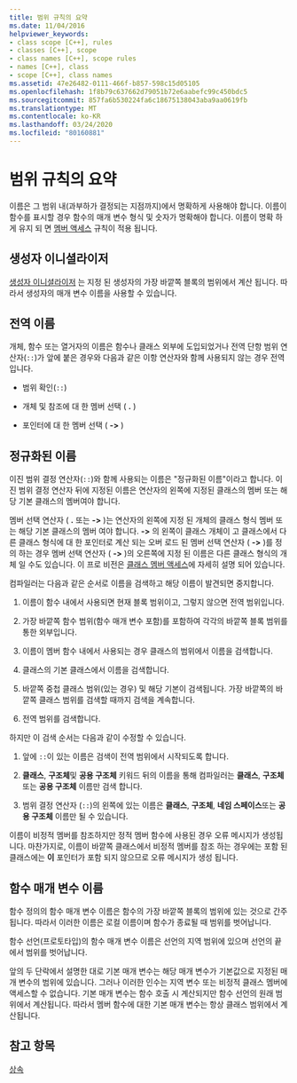 ```yaml
---
title: 범위 규칙의 요약
ms.date: 11/04/2016
helpviewer_keywords:
- class scope [C++], rules
- classes [C++], scope
- class names [C++], scope rules
- names [C++], class
- scope [C++], class names
ms.assetid: 47e26482-0111-466f-b857-598c15d05105
ms.openlocfilehash: 1f8b79c637662d79051b72e6aabefc99c450bdc5
ms.sourcegitcommit: 857fa6b530224fa6c18675138043aba9aa0619fb
ms.translationtype: MT
ms.contentlocale: ko-KR
ms.lasthandoff: 03/24/2020
ms.locfileid: "80160881"
---
```

# <a name="summary-of-scope-rules"></a>범위 규칙의 요약

이름은 그 범위 내(과부하가 결정되는 지점까지)에서 명확하게 사용해야 합니다. 이름이 함수를 표시할 경우 함수의 매개 변수 형식 및 숫자가 명확해야 합니다. 이름이 명확 하 게 유지 되 면 [멤버 액세스](../cpp/member-access-control-cpp.md) 규칙이 적용 됩니다.

## <a name="constructor-initializers"></a>생성자 이니셜라이저

[생성자 이니셜라이저](constructors-cpp.md#member_init_list) 는 지정 된 생성자의 가장 바깥쪽 블록의 범위에서 계산 됩니다. 따라서 생성자의 매개 변수 이름을 사용할 수 있습니다.

## <a name="global-names"></a>전역 이름

개체, 함수 또는 열거자의 이름은 함수나 클래스 외부에 도입되었거나 전역 단항 범위 연산자(`::`)가 앞에 붙은 경우와 다음과 같은 이항 연산자와 함께 사용되지 않는 경우 전역입니다.

- 범위 확인(`::`)

- 개체 및 참조에 대 한 멤버 선택 ( **.** )

- 포인터에 대 한 멤버 선택 ( **->** )

## <a name="qualified-names"></a>정규화된 이름

이진 범위 결정 연산자(`::`)와 함께 사용되는 이름은 "정규화된 이름"이라고 합니다. 이진 범위 결정 연산자 뒤에 지정된 이름은 연산자의 왼쪽에 지정된 클래스의 멤버 또는 해당 기본 클래스의 멤버여야 합니다.

멤버 선택 연산자 ( **.** 또는 **->** )는 연산자의 왼쪽에 지정 된 개체의 클래스 형식 멤버 또는 해당 기본 클래스의 멤버 여야 합니다. **->** 의 왼쪽이 클래스 개체이 고 클래스에서 다른 클래스 형식에 대 한 포인터로 계산 되는 오버 로드 된 멤버 선택 연산자 ( **->** )를 정의 하는 경우 멤버 선택 연산자 ( **->** )의 오른쪽에 지정 된 이름은 다른 클래스 형식의 개체 일 수도 있습니다. 이 프로 비전은 [클래스 멤버 액세스](../cpp/member-access.md)에 자세히 설명 되어 있습니다.

컴파일러는 다음과 같은 순서로 이름을 검색하고 해당 이름이 발견되면 중지합니다.

1. 이름이 함수 내에서 사용되면 현재 블록 범위이고, 그렇지 않으면 전역 범위입니다.

1. 가장 바깥쪽 함수 범위(함수 매개 변수 포함)를 포함하여 각각의 바깥쪽 블록 범위를 통한 외부입니다.

1. 이름이 멤버 함수 내에서 사용되는 경우 클래스의 범위에서 이름을 검색합니다.

1. 클래스의 기본 클래스에서 이름을 검색합니다.

1. 바깥쪽 중첩 클래스 범위(있는 경우) 및 해당 기본이 검색됩니다. 가장 바깥쪽의 바깥쪽 클래스 범위를 검색할 때까지 검색을 계속합니다.

1. 전역 범위를 검색합니다.

하지만 이 검색 순서는 다음과 같이 수정할 수 있습니다.

1. 앞에 `::`이 있는 이름은 검색이 전역 범위에서 시작되도록 합니다.

1. **클래스**, **구조체**및 **공용 구조체** 키워드 뒤의 이름을 통해 컴파일러는 **클래스**, **구조체**또는 **공용 구조체** 이름만 검색 합니다.

1. 범위 결정 연산자 (`::`)의 왼쪽에 있는 이름은 **클래스**, **구조체**, **네임 스페이스**또는 **공용 구조체** 이름만 될 수 있습니다.

이름이 비정적 멤버를 참조하지만 정적 멤버 함수에 사용된 경우 오류 메시지가 생성됩니다. 마찬가지로, 이름이 바깥쪽 클래스에서 비정적 멤버를 참조 하는 경우에는 포함 된 클래스에는 **이** 포인터가 포함 되지 않으므로 오류 메시지가 생성 됩니다.

## <a name="function-parameter-names"></a>함수 매개 변수 이름

함수 정의의 함수 매개 변수 이름은 함수의 가장 바깥쪽 블록의 범위에 있는 것으로 간주됩니다. 따라서 이러한 이름은 로컬 이름이며 함수가 종료될 때 범위를 벗어납니다.

함수 선언(프로토타입)의 함수 매개 변수 이름은 선언의 지역 범위에 있으며 선언의 끝에서 범위를 벗어납니다.

앞의 두 단락에서 설명한 대로 기본 매개 변수는 해당 매개 변수가 기본값으로 지정된 매개 변수의 범위에 있습니다. 그러나 이러한 인수는 지역 변수 또는 비정적 클래스 멤버에 액세스할 수 없습니다. 기본 매개 변수는 함수 호출 시 계산되지만 함수 선언의 원래 범위에서 계산됩니다. 따라서 멤버 함수에 대한 기본 매개 변수는 항상 클래스 범위에서 계산됩니다.

## <a name="see-also"></a>참고 항목

[상속](../cpp/inheritance-cpp.md)
